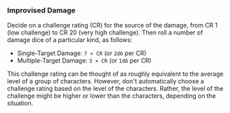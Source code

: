 ### Improvised Damage

Decide on a challenge rating (CR) for the source of the damage, from CR 1 (low challenge) to CR 20 (very high challenge).
Then roll a number of damage dice of a particular kind, as follows:

- Single-Target Damage: `7 × CR` (or `2d6` per CR)
- Multiple-Target Damage: `3 × CR` (or `1d6` per CR)

This challenge rating can be thought of as roughly equivalent to the average level of a group of characters.
However, don't automatically choose a challenge rating based on the level of the characters.
Rather, the level of the challenge might be higher or lower than the characters, depending on the situation.
